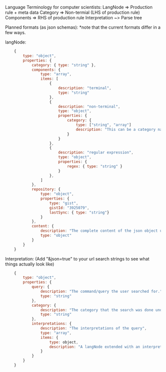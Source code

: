 Language Terminology for computer scientists:
LangNode => Production rule + meta data
Category => Non-termial (LHS of production rule)
Components => RHS of production rule
Interpretation ~> Parse tree


Planned formats (as json schemas):
*note that the current formats differ in a few ways.

langNode:

```javascript
    {
        type: "object",
        properties: {
            category: { type: "string" },
            components: {
                type: "array",
                items: [
                    {
                        description: "terminal",
                        type: "string"
                    },
                    {
                        description: "non-terminal",
                        type: "object",
                        properties: {
                            category: {
                                type: ["string", "array"]
                                description: "This can be a category name (which corresponds to an array of language nodes in the database) or an array of language nodes defined inline.",
                            }
                        }
                    },
                    {
                        description: "regular expression",
                        type: "object",
                        properties: {
                            regex: { type: "string" }
                        }
                    },
                ]
            },
            repository: {
                type: "object",
                properties: {
                    type: "gist",
                    gistId: "3925079",
                    lastSync: { type: "string"}
                }
            },
            content: {
                description: "The complete content of the json object used to construct this langNode. You can put any metadata you want here.",
                type: "object"
            }
        }
    }
```

Interpretation: (Add "&json=true" to your url search strings to see what things actually look like)

```javascript
    {
        type: "object",
        properties: {
            query: {
                description: "The command/query the user searched for.",
                type: "string"
            },
            category: {
                description: "The category that the search was done under. (e.g. main/science/code)",
                type: "string"
            },
            interpretations: {
                description: "The interpretations of the query",
                type: "array",
                items: {
                    type: object,
                    description: "A langNode extended with an interpretations array like this one."
                }
            }
        }
    }
```
